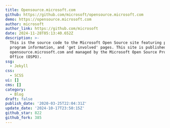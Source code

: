 ```yaml
---
title: Opensource.microsoft.com
github: https://github.com/microsoft/opensource.microsoft.com
demo: https://opensource.microsoft.com
author: microsoft
author_link: https://github.com/microsoft
date: 2024-11-28T05:13:40.652Z
description: >-
  This is the source code to the Microsoft Open Source site featuring projects,
  program information, and 'get involved' pages. This site is published at
  opensource.microsoft.com and managed by the Microsoft Open Source Programs
  Office (OSPO).
ssg:
  - Jekyll
css:
  - SCSS
ui: []
cms: []
category:
  - Blog
draft: false
publish_date: '2020-03-25T22:04:31Z'
update_date: '2024-10-17T23:50:15Z'
github_star: 822
github_fork: 385
---
```

